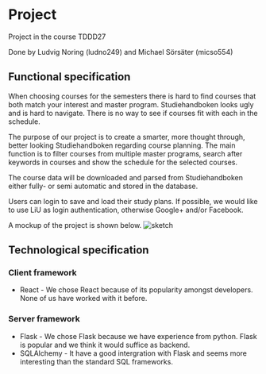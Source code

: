 # Project
Project in the course TDDD27

Done by Ludvig Noring (ludno249) and Michael Sörsäter (micso554)

## Functional specification
When choosing courses for the semesters there is hard to find courses that both match your interest and master program. Studiehandboken looks ugly and is hard to navigate. There is no way to see if courses fit with each in the schedule.

The purpose of our project is to create a smarter, more thought through, better looking Studiehandboken regarding course planning.
The main function is to filter courses from multiple master programs, search after keywords in courses and show the schedule for the selected courses.

The course data will be downloaded and parsed from Studiehandboken either fully- or semi automatic and stored in the database.

Users can login to save and load their study plans.
If possible, we would like to use LiU as login authentication, otherwise Google+ and/or Facebook.

A mockup of the project is shown below.
![sketch](https://gitlab.ida.liu.se/ludno249/TDDD272017_project/raw/master/doc/skiss.png)

## Technological specification
### Client framework
* React - We chose React because of its popularity amongst developers. None of us have worked with it before.

### Server framework
* Flask - We chose Flask because we have experience from python. Flask is popular and we think it would suffice as backend.
* SQLAlchemy - It have a good intergration with Flask and seems more interesting than the standard SQL frameworks.
